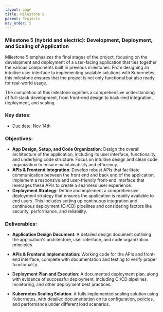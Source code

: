 ```yaml
---
layout: page
title: Milestone 5
parent: Projects
nav_order: 5
---
```

### Milestone 5 (hybrid and electric): Development, Deployment, and Scaling of Application

Milestone 5 emphasizes the final stages of the project, focusing on the development and deployment of a user-facing application that ties together the various components built in previous milestones. From designing an intuitive user interface to implementing scalable solutions with Kubernetes, this milestone ensures that the project is not only functional but also ready for real-world usage.

The completion of this milestone signifies a comprehensive understanding of full-stack development, from front-end design to back-end integration, deployment, and scaling.  

### Key dates:

- Due date: Nov 14th

### Objectives:

- **App Design, Setup, and Code Organization**: Design the overall architecture of the application, including its user interface, functionality, and underlying code structure. Focus on intuitive design and clean code organization to ensure maintainability and efficiency.
- **APIs & Frontend Integration**: Develop robust APIs that facilitate communication between the front end and back end of the application. Implement a responsive and user-friendly front-end interface that leverages these APIs to create a seamless user experience.
- **Deployment Strategy**: Define and implement a comprehensive deployment strategy that ensures the application is readily available to end users. This includes setting up continuous integration and continuous deployment (CI/CD) pipelines and considering factors like security, performance, and reliability.

### Deliverables:

- **Application Design Document**: A detailed design document outlining the application's architecture, user interface, and code organization principles.

- **APIs & Frontend Implementation**: Working code for the APIs and front-end interface, complete with documentation and testing to verify proper functionality.

- **Deployment Plan and Execution**: A documented deployment plan, along with evidence of successful deployment, including CI/CD pipelines, monitoring, and other deployment best practices.

- **Kubernetes Scaling Solution**: A fully implemented scaling solution using Kubernetes, with detailed documentation on its configuration, policies, and performance under different load scenarios.

